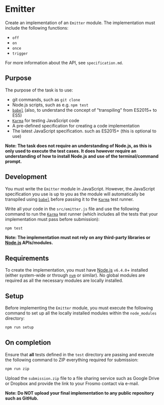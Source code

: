 # Emitter

Create an implementation of an `Emitter` module. The implementation must include the following functions:
* `off`
* `on`
* `once`
* `trigger`

For more information about the API, see `specification.md`.

## Purpose
The purpose of the task is to use:

* git commands, such as `git clone`
* Node.js scripts, such as e.g. `npm test`
* [`babel`](https://babeljs.io) (also, to understand the concept of "transpiling" from ES2015+ to ES5)
* [`Karma`](https://karma-runner.github.io) for testing JavaScript code
* A pre-defined specification for creating a code implementation
* The latest JavaScript specification. such as ES2015+ (this is optional to use)

**Note: The task does not require an understanding of Node.js, as this is only used to execute the test cases. It does however require an understanding of how to install Node.js and use of the terminal/command prompt.**

## Development
You must write the `Emitter` module in JavaScript. However, the JavaScript specification you use is up to you as the module will automatically be transpiled using [`babel`](https://babeljs.io) before passing it to the [`Karma`](https://karma-runner.github.io) test runner.

Write all your code in the `src/emitter.js` file and use the following command to run the [`Karma`](https://karma-runner.github.io) test runner (which includes all the tests that your implementation must pass before submission):


```bash
npm test
```

**Note: The implementation must not rely on any third-party libraries or [Node.js](https://nodejs.org) APIs/modules.**

## Requirements
To create the implementation, you must have [Node.js](https://nodejs.org) `v6.4.0`+ installed (either system-wide or through [`nvm`](https://github.com/creationix/nvm) or similar). No global modules are required as all the necessary modules are locally installed.


## Setup
Before implementing the `Emitter` module, you must execute the following command to set up all the locally installed modules within the `node_modules` directory:

```bash
npm run setup
```

## On completion
Ensure that **all** tests defined in the `test` directory are passing and execute the following command to ZIP everything required for submission:

```bash
npm run zip
```

Upload the `submission.zip` file to a file sharing service such as Google Drive or Dropbox and provide the link to your Frosmo contact via e-mail.

**Note: Do NOT upload your final implementation to any public repository such as GitHub.**